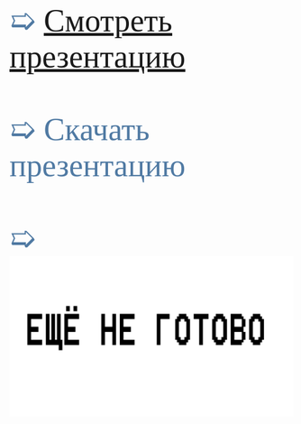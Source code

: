 <html>
<head>
<link href='https://fonts.googleapis.com/css?family=Comfortaa' rel='stylesheet'>
<link href='https://fonts.googleapis.com/css?family=Montserrat' rel='stylesheet'>
<link href='https://fonts.googleapis.com/css?family=Cormorant' rel='stylesheet'>
<link href='https://fonts.googleapis.com/css?family=Nunito' rel='stylesheet'>

</head>




<span style="font-family: 'Montserrat'; font-size: 4em; color: #507AA3;">
➯ <a href="./README-Allergy-1.md">Cмотреть презентацию</a> <br/>
 <br/>
➯ Скачать презентацию <br/>
 <br/>
➯ <a href="https://www.flaticon.com/free-animated-icon/critical-thinking_15577805"><img src="./не готово.png"></a>
</span> 


</html> 
 


























